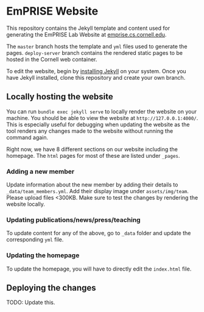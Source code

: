 # EmPRISE Website

This repository contains the Jekyll template and content used for generating the EmPRISE Lab Website at [emprise.cs.cornell.edu](https://emprise.cs.cornell.edu/).

The `master` branch hosts the template and `yml` files used to generate the pages. `deploy-server` branch contains the rendered static pages to be hosted in the Cornell web container.

To edit the website, begin by [installing Jekyll](https://jekyllrb.com/docs/installation/) on your system. Once you have Jekyll installed, clone this repository and create your own branch.

## Locally hosting the website
You can run `bundle exec jekyll serve` to locally render the website on your machine. You should be able to view the website at `http://127.0.0.1:4000/`. This is especially useful for debugging when updating the website as the tool renders any changes made to the website without running the command again.

Right now, we have 8 different sections on our website including the homepage. The `html` pages for most of these are listed under `_pages`.

### Adding a new member
Update information about the new member by adding their details to `_data/team_members.yml`. Add their display image under `assets/img/team`. Please upload files <300KB. Make sure to test the changes by rendering the website locally.
### Updating publications/news/press/teaching
To update content for any of the above, go to `_data` folder and update the corresponding `yml` file.
### Updating the homepage
To update the homepage, you will have to directly edit the `index.html` file.

## Deploying the changes
TODO: Update this.